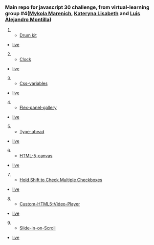 ### Main repo for **javascript 30** challenge, from **virtual-learning group #4**([Mykola Marenich](https://github.com/NickMarinade), [Kateryna Lisabeth](https://github.com/KLisabeth) and [Luis Alejandro Montilla](https://github.com/AlejoVE))




1. - [Drum kit](https://github.com/KLisabeth/drum-kit)
- [live](https://klisabeth.github.io/drum-kit/)
2. - [Clock](https://github.com/NickMarinade/Clock-)
- [live](https://nickmarinade.github.io/Clock-/)
3. - [Сss-variables](https://github.com/NickMarinade/css-variables)
- [live](https://nickmarinade.github.io/css-variables/)
4. - [Flex-panel-gallery](https://github.com/KLisabeth/flex-panel-gallery)
- [live](https://nickmarinade.github.io/flex-panel-gallery/)
5. - [Type-ahead](https://github.com/KLisabeth/type-ahead)
- [live](https://klisabeth.github.io/type-ahead/)
6. - [HTML-5-canvas](https://github.com/NickMarinade/HTML-5-canvas)
- [live](https://klisabeth.github.io/HTML-5-canvas/)
7. - [Hold Shift to Check Multiple Checkboxes](https://github.com/NickMarinade/Hold-Shift-to-Check-Multiple)
- [live](https://nickmarinade.github.io/Hold-Shift-to-Check-Multiple/)
8. - [Custom-HTML5-Video-Player](https://github.com/KLisabeth/Custom-HTML5-Video-Player)
- [live](https://klisabeth.github.io/Custom-HTML5-Video-Player/)
9. - [Slide-in-on-Scroll](https://github.com/NickMarinade/Slide-in-on-Scroll)
- [live](https://nickmarinade.github.io/Slide-in-on-Scroll/)





